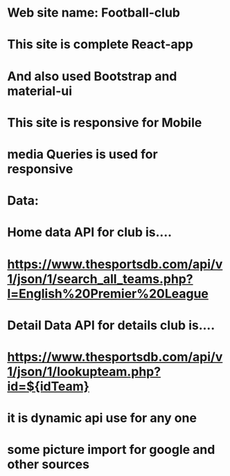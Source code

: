 # Web site name: Football-club

# This site is complete React-app

# And also used Bootstrap and material-ui

# This site is responsive for Mobile

# media Queries is used for responsive

# Data:

# Home data API for club is....

# https://www.thesportsdb.com/api/v1/json/1/search_all_teams.php?l=English%20Premier%20League

# Detail Data API for details club is....

# https://www.thesportsdb.com/api/v1/json/1/lookupteam.php?id=${idTeam}

# it is dynamic api use for any one

# some picture import for google and other sources
